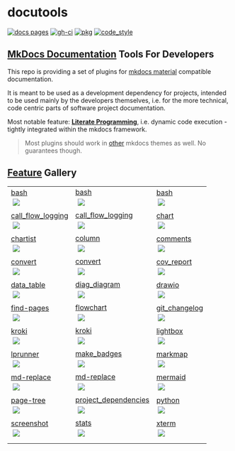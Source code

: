 #  docutools

<!-- badges -->
[![docs pages][docs pages_img]][docs pages] [![gh-ci][gh-ci_img]][gh-ci] [![pkg][pkg_img]][pkg] [![code_style][code_style_img]][code_style] 

[docs pages]: https://axiros.github.io/docutools
[docs pages_img]: https://axiros.github.io/docutools/img/badge_docs.svg
[gh-ci]: https://github.com/axiros/docutools/actions/workflows/ci.yml
[gh-ci_img]: https://github.com/axiros/docutools/actions/workflows/ci.yml/badge.svg
[pkg]: https://pypi.org/project/docutools/2022.03.16/
[pkg_img]: https://axiros.github.io/docutools/img/badge_pypi.svg
[code_style]: https://pypi.org/project/axblack/
[code_style_img]: https://axiros.github.io/docutools/img/badge_axblack.svg
<!-- badges -->


## [MkDocs Documentation](https://axiros.github.io/docutools/) Tools For Developers

This repo is providing a set of plugins for [mkdocs material](https://squidfunk.github.io/mkdocs-material/) compatible documentation.

It is meant to be used as a development dependency for projects, intended to be used mainly by the
developers themselves, i.e. for the more technical, code centric parts of software project documentation.

Most notable feature: **[Literate Programming](https://axiros.github.io/docutools/features/lp/)**, i.e. dynamic code execution - tightly integrated within the mkdocs framework.


> Most plugins should work in [other](https://www.mkdocs.org/dev-guide/themes/) mkdocs themes as well. No guarantees though.



## [Feature](https://axiros.github.io/docutools/features/) Gallery

<!-- gallery --><table id=gallery>
<tr>
<td style="cursor: pointer" title="features/lp/bash" class="even" onclick="window.location.href='features/lp/bash'">
<a href="https://axiros.github.io/docutools/features/lp/bash/">bash</a><br/><img onclick="event.stopPropagation();" src="https://axiros.github.io/docutools/features/lp/bash/img/gl_lp_any.png" style="display: block; padding: 3%; margin: auto; max-height: 500px"></img>
</td>
<td style="cursor: pointer" title="features/lp/bash" class="odd" onclick="window.location.href='features/lp/bash'">
<a href="https://axiros.github.io/docutools/features/lp/bash/">bash</a><br/><img onclick="event.stopPropagation();" src="https://axiros.github.io/docutools/features/lp/bash/img/gl_lp_async.png" style="display: block; padding: 3%; margin: auto; max-height: 500px"></img>
</td>
<td style="cursor: pointer" title="features/lp/bash" class="even" onclick="window.location.href='features/lp/bash'">
<a href="https://axiros.github.io/docutools/features/lp/bash/">bash</a><br/><img onclick="event.stopPropagation();" src="https://axiros.github.io/docutools/features/lp/bash/img/gl_lp_ctrl_c.png" style="display: block; padding: 3%; margin: auto; max-height: 500px"></img>
</td>
</tr>
<tr>
<td style="cursor: pointer" title="features/lp/python/call_flow_logging" class="odd" onclick="window.location.href='features/lp/python/call_flow_logging'">
<a href="https://axiros.github.io/docutools/features/lp/python/call_flow_logging/">call_flow_logging</a><br/><img onclick="event.stopPropagation();" src="https://axiros.github.io/docutools/features/lp/python/call_flow_logging/img/gl_cfl.png" style="display: block; padding: 3%; margin: auto; max-height: 500px"></img>
</td>
<td style="cursor: pointer" title="features/lp/python/call_flow_logging" class="even" onclick="window.location.href='features/lp/python/call_flow_logging'">
<a href="https://axiros.github.io/docutools/features/lp/python/call_flow_logging/">call_flow_logging</a><br/><img onclick="event.stopPropagation();" src="https://axiros.github.io/docutools/features/lp/python/call_flow_logging/img/gl_cfl_details.png" style="display: block; padding: 3%; margin: auto; max-height: 500px"></img>
</td>
<td style="cursor: pointer" title="features/lp/plugs/chart" class="odd" onclick="window.location.href='features/lp/plugs/chart'">
<a href="https://axiros.github.io/docutools/features/lp/plugs/chart/">chart</a><br/><img onclick="event.stopPropagation();" src="https://axiros.github.io/docutools/features/lp/plugs/chart/img/gl_chart.png" style="display: block; padding: 3%; margin: auto; max-height: 500px"></img>
</td>
</tr>
<tr>
<td style="cursor: pointer" title="features/lp/plugs/chartist" class="even" onclick="window.location.href='features/lp/plugs/chartist'">
<a href="https://axiros.github.io/docutools/features/lp/plugs/chartist/">chartist</a><br/><img onclick="event.stopPropagation();" src="https://axiros.github.io/docutools/features/lp/plugs/chartist/img/gl_chartist.png" style="display: block; padding: 3%; margin: auto; max-height: 500px"></img>
</td>
<td style="cursor: pointer" title="features/lp/plugs/column" class="odd" onclick="window.location.href='features/lp/plugs/column'">
<a href="https://axiros.github.io/docutools/features/lp/plugs/column/">column</a><br/><img onclick="event.stopPropagation();" src="https://axiros.github.io/docutools/features/lp/plugs/column/img/gl_columns.png" style="display: block; padding: 3%; margin: auto; max-height: 500px"></img>
</td>
<td style="cursor: pointer" title="features/lp/python/comments" class="even" onclick="window.location.href='features/lp/python/comments'">
<a href="https://axiros.github.io/docutools/features/lp/python/comments/">comments</a><br/><img onclick="event.stopPropagation();" src="https://axiros.github.io/docutools/features/lp/python/comments/img/gl_comments.png" style="display: block; padding: 3%; margin: auto; max-height: 500px"></img>
</td>
</tr>
<tr>
<td style="cursor: pointer" title="features/lp/python/convert" class="odd" onclick="window.location.href='features/lp/python/convert'">
<a href="https://axiros.github.io/docutools/features/lp/python/convert/">convert</a><br/><img onclick="event.stopPropagation();" src="https://axiros.github.io/docutools/features/lp/python/convert/img/gl_convert.png" style="display: block; padding: 3%; margin: auto; max-height: 500px"></img>
</td>
<td style="cursor: pointer" title="features/lp/python/convert" class="even" onclick="window.location.href='features/lp/python/convert'">
<a href="https://axiros.github.io/docutools/features/lp/python/convert/">convert</a><br/><img onclick="event.stopPropagation();" src="https://axiros.github.io/docutools/features/lp/python/convert/img/gl_convert_slides.png" style="display: block; padding: 3%; margin: auto; max-height: 500px"></img>
</td>
<td style="cursor: pointer" title="features/lp/python/cov_report" class="odd" onclick="window.location.href='features/lp/python/cov_report'">
<a href="https://axiros.github.io/docutools/features/lp/python/cov_report/">cov_report</a><br/><img onclick="event.stopPropagation();" src="https://axiros.github.io/docutools/features/lp/python/cov_report/img/gl_cov_backref.png" style="display: block; padding: 3%; margin: auto; max-height: 500px"></img>
</td>
</tr>
<tr>
<td style="cursor: pointer" title="features/lp/python/data_table" class="even" onclick="window.location.href='features/lp/python/data_table'">
<a href="https://axiros.github.io/docutools/features/lp/python/data_table/">data_table</a><br/><img onclick="event.stopPropagation();" src="https://axiros.github.io/docutools/features/lp/python/data_table/img/gl_data_tables.png" style="display: block; padding: 3%; margin: auto; max-height: 500px"></img>
</td>
<td style="cursor: pointer" title="features/lp/python/diag_diagram" class="odd" onclick="window.location.href='features/lp/python/diag_diagram'">
<a href="https://axiros.github.io/docutools/features/lp/python/diag_diagram/">diag_diagram</a><br/><img onclick="event.stopPropagation();" src="https://axiros.github.io/docutools/features/lp/python/diag_diagram/img/gl_diag.png" style="display: block; padding: 3%; margin: auto; max-height: 500px"></img>
</td>
<td style="cursor: pointer" title="features/lp/plugs/drawio" class="even" onclick="window.location.href='features/lp/plugs/drawio'">
<a href="https://axiros.github.io/docutools/features/lp/plugs/drawio/">drawio</a><br/><img onclick="event.stopPropagation();" src="https://axiros.github.io/docutools/features/lp/plugs/drawio/img/gl_drawio.png" style="display: block; padding: 3%; margin: auto; max-height: 500px"></img>
</td>
</tr>
<tr>
<td style="cursor: pointer" title="features/find-pages" class="odd" onclick="window.location.href='features/find-pages'">
<a href="https://axiros.github.io/docutools/features/find-pages/">find-pages</a><br/><img onclick="event.stopPropagation();" src="https://axiros.github.io/docutools/features/find-pages/img/gl_find_pages.png" style="display: block; padding: 3%; margin: auto; max-height: 500px"></img>
</td>
<td style="cursor: pointer" title="features/lp/plugs/flowchart" class="even" onclick="window.location.href='features/lp/plugs/flowchart'">
<a href="https://axiros.github.io/docutools/features/lp/plugs/flowchart/">flowchart</a><br/><img onclick="event.stopPropagation();" src="https://axiros.github.io/docutools/features/lp/plugs/flowchart/img/gl_flow.png" style="display: block; padding: 3%; margin: auto; max-height: 500px"></img>
</td>
<td style="cursor: pointer" title="features/lp/python/git_changelog" class="odd" onclick="window.location.href='features/lp/python/git_changelog'">
<a href="https://axiros.github.io/docutools/features/lp/python/git_changelog/">git_changelog</a><br/><img onclick="event.stopPropagation();" src="https://axiros.github.io/docutools/features/lp/python/git_changelog/img/gl_changel.png" style="display: block; padding: 3%; margin: auto; max-height: 500px"></img>
</td>
</tr>
<tr>
<td style="cursor: pointer" title="features/lp/plugs/kroki" class="even" onclick="window.location.href='features/lp/plugs/kroki'">
<a href="https://axiros.github.io/docutools/features/lp/plugs/kroki/">kroki</a><br/><img onclick="event.stopPropagation();" src="https://axiros.github.io/docutools/features/lp/plugs/kroki/img/gl_kroki.png" style="display: block; padding: 3%; margin: auto; max-height: 500px"></img>
</td>
<td style="cursor: pointer" title="features/lp/plugs/kroki" class="odd" onclick="window.location.href='features/lp/plugs/kroki'">
<a href="https://axiros.github.io/docutools/features/lp/plugs/kroki/">kroki</a><br/><img onclick="event.stopPropagation();" src="https://axiros.github.io/docutools/features/lp/plugs/kroki/img/gl_kroki_cheat.png" style="display: block; padding: 3%; margin: auto; max-height: 500px"></img>
</td>
<td style="cursor: pointer" title="features/lp/plugs/lightbox" class="even" onclick="window.location.href='features/lp/plugs/lightbox'">
<a href="https://axiros.github.io/docutools/features/lp/plugs/lightbox/">lightbox</a><br/><img onclick="event.stopPropagation();" src="https://axiros.github.io/docutools/features/lp/plugs/lightbox/img/gl_light.png" style="display: block; padding: 3%; margin: auto; max-height: 500px"></img>
</td>
</tr>
<tr>
<td style="cursor: pointer" title="features/lp/python/lprunner" class="odd" onclick="window.location.href='features/lp/python/lprunner'">
<a href="https://axiros.github.io/docutools/features/lp/python/lprunner/">lprunner</a><br/><img onclick="event.stopPropagation();" src="https://axiros.github.io/docutools/features/lp/python/lprunner/img/gl_lprunner.png" style="display: block; padding: 3%; margin: auto; max-height: 500px"></img>
</td>
<td style="cursor: pointer" title="features/lp/plugs/make_badges" class="even" onclick="window.location.href='features/lp/plugs/make_badges'">
<a href="https://axiros.github.io/docutools/features/lp/plugs/make_badges/">make_badges</a><br/><img onclick="event.stopPropagation();" src="https://axiros.github.io/docutools/features/lp/plugs/make_badges/img/gl_badges.png" style="display: block; padding: 3%; margin: auto; max-height: 500px"></img>
</td>
<td style="cursor: pointer" title="features/lp/plugs/markmap" class="odd" onclick="window.location.href='features/lp/plugs/markmap'">
<a href="https://axiros.github.io/docutools/features/lp/plugs/markmap/">markmap</a><br/><img onclick="event.stopPropagation();" src="https://axiros.github.io/docutools/features/lp/plugs/markmap/img/gl_mark.png" style="display: block; padding: 3%; margin: auto; max-height: 500px"></img>
</td>
</tr>
<tr>
<td style="cursor: pointer" title="features/md-replace" class="even" onclick="window.location.href='features/md-replace'">
<a href="https://axiros.github.io/docutools/features/md-replace/">md-replace</a><br/><img onclick="event.stopPropagation();" src="https://axiros.github.io/docutools/features/md-replace/img/gl_md_repl.png" style="display: block; padding: 3%; margin: auto; max-height: 500px"></img>
</td>
<td style="cursor: pointer" title="features/md-replace" class="odd" onclick="window.location.href='features/md-replace'">
<a href="https://axiros.github.io/docutools/features/md-replace/">md-replace</a><br/><img onclick="event.stopPropagation();" src="https://axiros.github.io/docutools/features/md-replace/img/gl_md_repl_custom_admons.png" style="display: block; padding: 3%; margin: auto; max-height: 500px"></img>
</td>
<td style="cursor: pointer" title="features/lp/plugs/mermaid" class="even" onclick="window.location.href='features/lp/plugs/mermaid'">
<a href="https://axiros.github.io/docutools/features/lp/plugs/mermaid/">mermaid</a><br/><img onclick="event.stopPropagation();" src="https://axiros.github.io/docutools/features/lp/plugs/mermaid/img/gl_merm.png" style="display: block; padding: 3%; margin: auto; max-height: 500px"></img>
</td>
</tr>
<tr>
<td style="cursor: pointer" title="features/page-tree" class="odd" onclick="window.location.href='features/page-tree'">
<a href="https://axiros.github.io/docutools/features/page-tree/">page-tree</a><br/><img onclick="event.stopPropagation();" src="https://axiros.github.io/docutools/features/page-tree/img/gl_tree_ex.png" style="display: block; padding: 3%; margin: auto; max-height: 500px"></img>
</td>
<td style="cursor: pointer" title="features/lp/python/project_dependencies" class="even" onclick="window.location.href='features/lp/python/project_dependencies'">
<a href="https://axiros.github.io/docutools/features/lp/python/project_dependencies/">project_dependencies</a><br/><img onclick="event.stopPropagation();" src="https://axiros.github.io/docutools/features/lp/python/project_dependencies/img/gl_auto_deps.png" style="display: block; padding: 3%; margin: auto; max-height: 500px"></img>
</td>
<td style="cursor: pointer" title="features/lp/python" class="odd" onclick="window.location.href='features/lp/python'">
<a href="https://axiros.github.io/docutools/features/lp/python/">python</a><br/><img onclick="event.stopPropagation();" src="https://axiros.github.io/docutools/features/lp/python/img/gl_lp_html.png" style="display: block; padding: 3%; margin: auto; max-height: 500px"></img>
</td>
</tr>
<tr>
<td style="cursor: pointer" title="features/lp/python/screenshot" class="even" onclick="window.location.href='features/lp/python/screenshot'">
<a href="https://axiros.github.io/docutools/features/lp/python/screenshot/">screenshot</a><br/><img onclick="event.stopPropagation();" src="https://axiros.github.io/docutools/features/lp/python/screenshot/img/gl_shots.png" style="display: block; padding: 3%; margin: auto; max-height: 500px"></img>
</td>
<td style="cursor: pointer" title="features/stats" class="odd" onclick="window.location.href='features/stats'">
<a href="https://axiros.github.io/docutools/features/stats/">stats</a><br/><img onclick="event.stopPropagation();" src="https://axiros.github.io/docutools/features/stats/img/gl_stats.png" style="display: block; padding: 3%; margin: auto; max-height: 500px"></img>
</td>
<td style="cursor: pointer" title="features/lp/xterm" class="even" onclick="window.location.href='features/lp/xterm'">
<a href="https://axiros.github.io/docutools/features/lp/xterm/">xterm</a><br/><img onclick="event.stopPropagation();" src="https://axiros.github.io/docutools/features/lp/img/gl__xterm.png" style="display: block; padding: 3%; margin: auto; max-height: 500px"></img>
</td>
</tr>
<tr>
<td style="cursor: pointer" title="" class="odd" onclick="window.location.href=''">
</td>
<td style="cursor: pointer" title="" class="even" onclick="window.location.href=''">
</td>
<td style="cursor: pointer" title="" class="odd" onclick="window.location.href=''">
</td>
</tr>
</table><!-- gallery -->